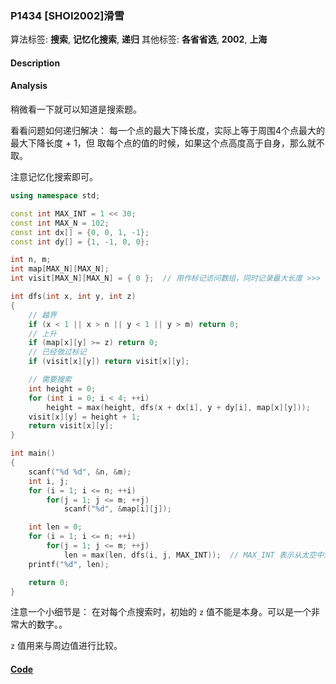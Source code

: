### P1434 [SHOI2002]滑雪

算法标签: **搜索**, **记忆化搜索**, **递归**
其他标签: **各省省选**, **2002**, **上海**


#### Description

#### Analysis

稍微看一下就可以知道是搜索题。

看看问题如何递归解决： 每一个点的最大下降长度，实际上等于周围4个点最大的最大下降长度 + 1，但 取每个点的值的时候，如果这个点高度高于自身，那么就不取。

注意记忆化搜索即可。


```cpp
using namespace std;

const int MAX_INT = 1 << 30;
const int MAX_N = 102;
const int dx[] = {0, 0, 1, -1};
const int dy[] = {1, -1, 0, 0};

int n, m;
int map[MAX_N][MAX_N];
int visit[MAX_N][MAX_N] = { 0 };  // 用作标记访问数组，同时记录最大长度 >>> 记忆化搜索

int dfs(int x, int y, int z)
{
    // 越界
    if (x < 1 || x > n || y < 1 || y > m) return 0;
    // 上升
    if (map[x][y] >= z) return 0;
    // 已经做过标记
    if (visit[x][y]) return visit[x][y];

    // 需要搜索
    int height = 0;
    for (int i = 0; i < 4; ++i)
        height = max(height, dfs(x + dx[i], y + dy[i], map[x][y]));
    visit[x][y] = height + 1;
    return visit[x][y];
}

int main()
{
    scanf("%d %d", &n, &m);
    int i, j;
    for (i = 1; i <= n; ++i)
        for(j = 1; j <= m; ++j)
            scanf("%d", &map[i][j]);

    int len = 0;
    for (i = 1; i <= n; ++i)
        for(j = 1; j <= m; ++j)
            len = max(len, dfs(i, j, MAX_INT));  // MAX_INT 表示从太空中落下来..
    printf("%d", len);

    return 0;
}
```

注意一个小细节是： 在对每个点搜索时，初始的 `z` 值不能是本身。可以是一个非常大的数字。。

`z` 值用来与周边值进行比较。


#### [Code](../cpp/p1434.cpp)
